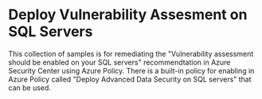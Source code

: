 # Deploy Vulnerability Assesment on SQL Servers

This collection of samples is for remediating the "Vulnerability assessment should be enabled 
on your SQL servers" recommendtation in Azure Security Center using Azure Policy.  There is a 
built-in policy for enabling in Azure Policy called "Deploy Advanced Data Security on SQL servers" that
can be used.
